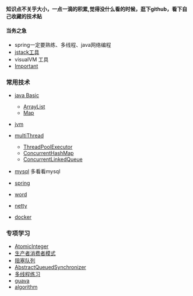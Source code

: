 #### 知识点不关乎大小，一点一滴的积累,觉得没什么看的时候，逛下github，看下自己收藏的技术贴
#### 当务之急
- spring一定要熟练、多线程、java网络编程
- [jstack工具](https://github.com/bigwanggang/JAVA/blob/master/files/md/jstack.md)
- visualVM 工具
- [Important](https://github.com/bigwanggang/JAVA/blob/master/files/md/Important.md)

### 常用技术
- [java Basic](https://github.com/bigwanggang/JAVA/blob/master/files/md/nubility.md)
  - [ArrayList](https://github.com/bigwanggang/JAVA/blob/master/files/md/ArrayList.md)
  - [Map](https://github.com/bigwanggang/JAVA/blob/master/files/md/Map.md)
- [jvm](https://github.com/bigwanggang/JAVA/blob/master/files/md/javap.md)
- [multiThread](https://github.com/bigwanggang/JAVA/blob/master/files/md/thread.md)
  - [ThreadPoolExecutor](https://github.com/bigwanggang/JAVA/blob/master/files/md/threadpoolexecutor.md)
  - [ConcurrentHashMap](https://github.com/bigwanggang/JAVA/blob/master/files/md/concurrentHashMap.md)
  - [ConcurrentLinkedQueue](https://github.com/bigwanggang/JAVA/blob/master/files/md/ConcurrentLinkedQueue.md)
  
- [mysql](https://github.com/bigwanggang/JAVA/blob/master/files/md/mysql.md) 多看看mysql
- [spring](https://github.com/bigwanggang/JAVA/blob/master/files/md/spring.md)
- [word](https://github.com/bigwanggang/JAVA/blob/master/files/md/english.md)
- [netty](https://github.com/bigwanggang/JAVA/blob/master/files/md/netty.md)
- [docker](https://github.com/bigwanggang/JAVA/blob/master/files/md/docker.md)

### 专项学习
- [AtomicInteger](https://github.com/bigwanggang/JAVA/blob/master/files/md/AtomicInteger.md)
- [生产者消费者模式](https://github.com/bigwanggang/JAVA/blob/master/files/md/producerConsumer.md)
- [阻塞队列](https://github.com/bigwanggang/JAVA/blob/master/files/md/blockingQueue.md)
- [AbstractQueuedSynchronizer](https://github.com/bigwanggang/JAVA/blob/master/files/md/AbstractQueuedSynchronizer.md)
- [多线程练习](https://github.com/bigwanggang/JAVA/blob/master/files/md/multithread.md)
- [guava](https://github.com/bigwanggang/JAVA/blob/master/files/md/guava.md)
- [algorithm](https://github.com/bigwanggang/JAVA/blob/master/files/md/algorithm.md)
